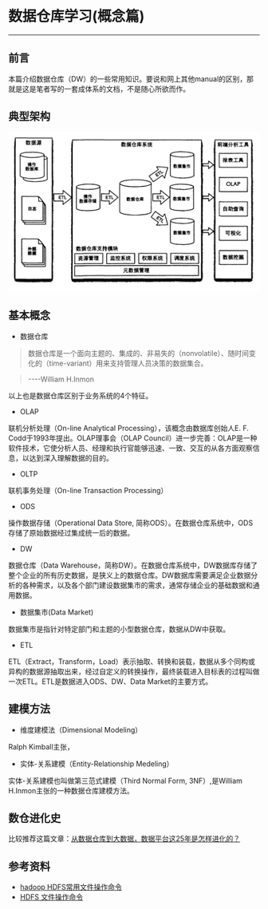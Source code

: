# 数据仓库学习(概念篇)
--------

## 前言
本篇介绍数据仓库（DW）的一些常用知识。要说和网上其他manual的区别，那就是这是笔者写的一套成体系的文档，不是随心所欲而作。


## 典型架构
![数据仓库系统架构](static/ScreenShot2017-01-13at11.09.58.png)

## 基本概念

- 数据仓库

>数据仓库是一个面向主题的、集成的、非易失的（nonvolatile）、随时间变化的（time-variant）用来支持管理人员决策的数据集合。

>----William H.Inmon

以上也是数据仓库区别于业务系统的4个特征。



- OLAP

联机分析处理（On-line Analytical Processing），该概念由数据库创始人E. F. Codd于1993年提出。OLAP理事会（OLAP Council）进一步完善：OLAP是一种软件技术，它使分析人员、经理和执行官能够迅速、一致、交互的从各方面观察信息，以达到深入理解数据的目的。

- OLTP

联机事务处理（On-line Transaction Processing）

- ODS 

操作数据存储（Operational Data Store, 简称ODS）。在数据仓库系统中，ODS存储了原始数据经过集成统一后的数据。

- DW

数据仓库（Data Warehouse，简称DW）。在数据仓库系统中，DW数据库存储了整个企业的所有历史数据，是狭义上的数据仓库。DW数据库需要满足企业数据分析的各种需求，以及各个部门建设数据集市的需求，通常存储企业的基础数据和通用数据。

- 数据集市(Data Market)

数据集市是指针对特定部门和主题的小型数据仓库，数据从DW中获取。

- ETL

ETL（Extract，Transform，Load）表示抽取、转换和装载，数据从多个同构或异构的数据源抽取出来，经过自定义的转换操作，最终装载进入目标表的过程叫做一次ETL。ETL是数据进入ODS、DW、Data Market的主要方式。


## 建模方法

- 维度建模法（Dimensional Modeling）

Ralph Kimball主张，

- 实体-关系建模（Entity-Relationship Medeling）

实体-关系建模也叫做第三范式建模（Third Normal Form, 3NF）,是William H.Inmon主张的一种数据仓库建模方法。


## 数仓进化史

比较推荐这篇文章：[从数据仓库到大数据，数据平台这25年是怎样进化的？](http://lxw1234.com/archives/2016/03/624.htm)


## 参考资料

- [hadoop HDFS常用文件操作命令](https://segmentfault.com/a/1190000002672666)
- [HDFS 文件操作命令](http://book.51cto.com/art/201409/452359.htm)




